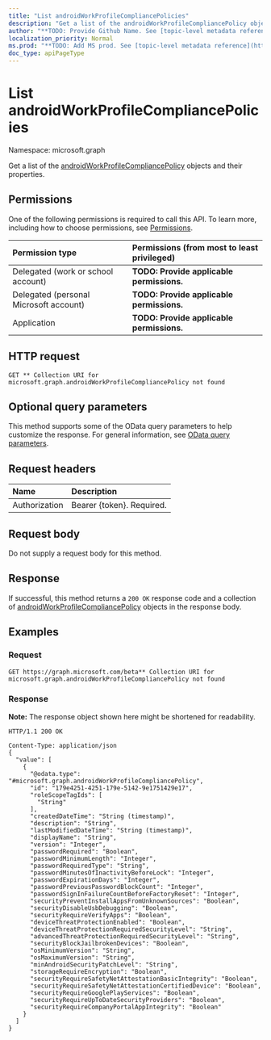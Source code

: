 ```yaml
---
title: "List androidWorkProfileCompliancePolicies"
description: "Get a list of the androidWorkProfileCompliancePolicy objects and their properties."
author: "**TODO: Provide Github Name. See [topic-level metadata reference](https://msgo.azurewebsites.net/add/document/guidelines/metadata.html#topic-level-metadata)**"
localization_priority: Normal
ms.prod: "**TODO: Add MS prod. See [topic-level metadata reference](https://msgo.azurewebsites.net/add/document/guidelines/metadata.html#topic-level-metadata)**"
doc_type: apiPageType
---
```


# List androidWorkProfileCompliancePolicies
Namespace: microsoft.graph

Get a list of the [androidWorkProfileCompliancePolicy](../resources/androidworkprofilecompliancepolicy.md) objects and their properties.

## Permissions
One of the following permissions is required to call this API. To learn more, including how to choose permissions, see [Permissions](/graph/permissions-reference).

|Permission type|Permissions (from most to least privileged)|
|:---|:---|
|Delegated (work or school account)|**TODO: Provide applicable permissions.**|
|Delegated (personal Microsoft account)|**TODO: Provide applicable permissions.**|
|Application|**TODO: Provide applicable permissions.**|

## HTTP request

<!-- {
  "blockType": "ignored"
}
-->
``` http
GET ** Collection URI for microsoft.graph.androidWorkProfileCompliancePolicy not found
```

## Optional query parameters
This method supports some of the OData query parameters to help customize the response. For general information, see [OData query parameters](/graph/query-parameters).

## Request headers
|Name|Description|
|:---|:---|
|Authorization|Bearer {token}. Required.|

## Request body
Do not supply a request body for this method.

## Response

If successful, this method returns a `200 OK` response code and a collection of [androidWorkProfileCompliancePolicy](../resources/androidworkprofilecompliancepolicy.md) objects in the response body.

## Examples

### Request
<!-- {
  "blockType": "request",
  "name": "get_androidworkprofilecompliancepolicy"
}
-->
``` http
GET https://graph.microsoft.com/beta** Collection URI for microsoft.graph.androidWorkProfileCompliancePolicy not found
```


### Response
**Note:** The response object shown here might be shortened for readability.
<!-- {
  "blockType": "response",
  "truncated": true,
  "@odata.type": "Collection(microsoft.graph.androidWorkProfileCompliancePolicy)"
}
-->
``` http
HTTP/1.1 200 OK

Content-Type: application/json
{
  "value": [
    {
      "@odata.type": "#microsoft.graph.androidWorkProfileCompliancePolicy",
      "id": "179e4251-4251-179e-5142-9e1751429e17",
      "roleScopeTagIds": [
        "String"
      ],
      "createdDateTime": "String (timestamp)",
      "description": "String",
      "lastModifiedDateTime": "String (timestamp)",
      "displayName": "String",
      "version": "Integer",
      "passwordRequired": "Boolean",
      "passwordMinimumLength": "Integer",
      "passwordRequiredType": "String",
      "passwordMinutesOfInactivityBeforeLock": "Integer",
      "passwordExpirationDays": "Integer",
      "passwordPreviousPasswordBlockCount": "Integer",
      "passwordSignInFailureCountBeforeFactoryReset": "Integer",
      "securityPreventInstallAppsFromUnknownSources": "Boolean",
      "securityDisableUsbDebugging": "Boolean",
      "securityRequireVerifyApps": "Boolean",
      "deviceThreatProtectionEnabled": "Boolean",
      "deviceThreatProtectionRequiredSecurityLevel": "String",
      "advancedThreatProtectionRequiredSecurityLevel": "String",
      "securityBlockJailbrokenDevices": "Boolean",
      "osMinimumVersion": "String",
      "osMaximumVersion": "String",
      "minAndroidSecurityPatchLevel": "String",
      "storageRequireEncryption": "Boolean",
      "securityRequireSafetyNetAttestationBasicIntegrity": "Boolean",
      "securityRequireSafetyNetAttestationCertifiedDevice": "Boolean",
      "securityRequireGooglePlayServices": "Boolean",
      "securityRequireUpToDateSecurityProviders": "Boolean",
      "securityRequireCompanyPortalAppIntegrity": "Boolean"
    }
  ]
}
```

